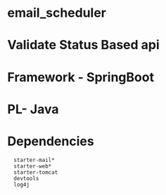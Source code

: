 # email_scheduler 
# Validate Status Based api
# Framework - SpringBoot
# PL- Java
# Dependencies
      starter-mail*
      starter-web*
      starter-tomcat
      devtools
      log4j
